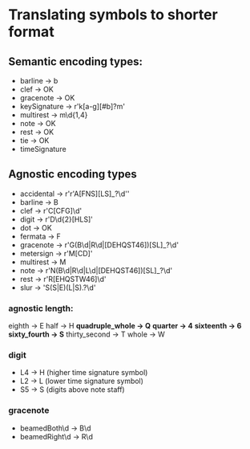 # Translating symbols to shorter format

## Semantic encoding types:
* barline -> b
* clef -> OK
* gracenote -> OK
* keySignature -> r'k[a-g][#b]?m'
* multirest -> m\d{1,4}
* note -> OK
* rest -> OK
* tie -> OK
* timeSignature

## Agnostic encoding types
* accidental -> r'r'A[FNS][LS]_?\d''
* barline -> B
* clef -> r'C[CFG]\d'
* digit -> r'D\d{2}[HLS]'
* dot -> OK
* fermata -> F
* gracenote -> r'G(B\d|R\d|[DEHQST46])[SL]_?\d'
* metersign -> r'M[CD]'
* multirest -> M
* note -> r'N(B\d|R\d|L\d|[DEHQST46])[SL]_?\d'
* rest -> r'R[EHQSTW46]\d'
* slur -> 'S(S|E)(L|S).?\d'

### agnostic length:
eighth -> E
half -> H
**quadruple_whole -> Q**
**quarter -> 4**
**sixteenth -> 6**
**sixty_fourth -> S**
thirty_second -> T 
whole -> W

### digit
* L4 -> H (higher time signature symbol)
* L2 -> L (lower time signature symbol)
* S5 -> S (digits above note staff)

### gracenote
* beamedBoth\d -> B\d
* beamedRight\d -> R\d
